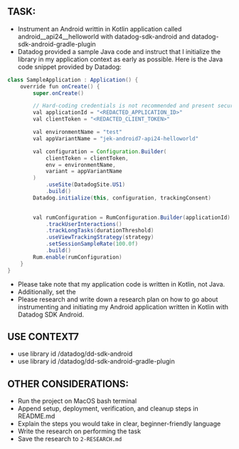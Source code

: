 ## TASK:
* Instrument an Android writtin in Kotlin application called android__api24__helloworld with datadog-sdk-android and datadog-sdk-android-gradle-plugin
* Datadog provided a sample Java code and instruct that I initialize the library in my application context as early as possible. Here is the Java code snippet provided by Datadog:
```java
class SampleApplication : Application() {
    override fun onCreate() {
        super.onCreate()

        // Hard-coding credentials is not recommended and present security risks. We recommend that you secure your credentials via the step above.
        val applicationId = "<REDACTED_APPLICATION_ID>"
        val clientToken = "<REDACTED_CLIENT_TOKEN>"

        val environmentName = "test"
        val appVariantName = "jek-android7-api24-helloworld"

        val configuration = Configuration.Builder(
            clientToken = clientToken,
            env = environmentName,
            variant = appVariantName
        )
            .useSite(DatadogSite.US1)
            .build()
        Datadog.initialize(this, configuration, trackingConsent)

        
        val rumConfiguration = RumConfiguration.Builder(applicationId)
            .trackUserInteractions()
            .trackLongTasks(durationThreshold)
            .useViewTrackingStrategy(strategy)
            .setSessionSampleRate(100.0f)
            .build()
        Rum.enable(rumConfiguration)
    }
}
```
* Please take note that my application code is written in Kotlin, not Java. 
* Additionally, set the 
* Please research and write down a research plan on how to go about instrumenting and initiating my Android application written in Kotlin with Datadog SDK Android.

## USE CONTEXT7
* use library id /datadog/dd-sdk-android
* use library id /datadog/dd-sdk-android-gradle-plugin

## OTHER CONSIDERATIONS:
* Run the project on MacOS bash terminal
* Append setup, deployment, verification, and cleanup steps in README.md
* Explain the steps you would take in clear, beginner-friendly language
* Write the research on performing the task
* Save the research to `2-RESEARCH.md`